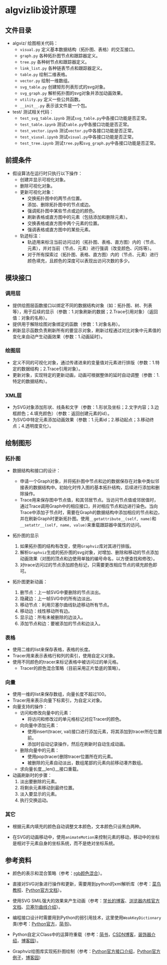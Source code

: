 # algvizlib设计原理

## 文件目录
+ algviz/ 绘图相关代码：
    + `visual.py` 定义基本数据结构（拓扑图、表格）的交互接口。
    + `graph.py` 各种拓扑图节点和跟踪器定义。
    + `tree.py` 各种树节点和跟踪器定义。
    + `link_list.py` 各种链表节点和跟踪器定义。
    + `table.py` 绘制二维表格。
    + `vector.py` 绘制一维数组。
    + `svg_table.py` 创建矩形列表形式的svg对象。
    + `svg_graph.py` 解析拓扑图的svg对象并添加动画效果。
    + `utility.py` 定义一些公共函数。
    + `__init__.py` 表示该文件是一个包。
+ test/ 测试相关代码：
    + `test_svg_table.ipynb` 测试`svg_table.py`中各接口功能是否正常。
    + `test_table.ipynb` 测试`table.py`中各接口功能是否正常。
    + `test_vector.ipynb` 测试`vector.py`中各接口功能是否正常。
    + `test_viusal.ipynb` 测试`visual.py`中各接口功能是否正常。
    + `test_tree.ipynb` 测试`tree.py`和`svg_graph.py`中各接口功能是否正常。

## 前提条件

+ 假设算法在运行时只执行以下操作：
    + 创建并显示可视化对象。
    + 删除可视化对象。
    + 更新可视化对象：
        + 交换拓扑图中的两节点位置。
        + 添加、删除拓扑图中的节点或边。
        + 强调拓扑图中某些节点或边的颜色。
        + 刷新表格或直方图中的元素（包括添加和删除元素）。
        + 交换表格或直方图中两个元素的位置。
        + 强调表格或直方图中的某些元素。
    + 轨迹标注：
        + 轨迹用来标注当前访问过的（拓扑图、表格、直方图）内的（节点、元素），并对当前（节点、元素）进行强调（改变颜色、闪烁等）。
        + 对于所有探索过（拓扑图、表格、直方图）内的（节点、元素）进行颜色填充，且颜色的深度可以表现出访问次数的多少。

## 模块接口

### 调用层

+ 提供绘图层函数接口以绑定不同的数据结构对象（如：拓扑图、树、列表等），用于后续的显示（参数：1.对象刷新的数据；2.Trace引用对象）（返回值：对象的名称）。
+ 提供用于解除绘图对象绑定的函数（参数：1.对象名称）。
+ 刷新显示函数负责刷新所有的要显示对象，刷新过程通过对比对象中元素值的变化来自动产生动画效果（参数：1.动画延时）。

### 绘图层

+ 定义不同的可视化对象，通过传递进来的变量值对元素进行排版（参数：1.特定的数据结构；2.Trace引用对象）。
+ 更新对象，实现特定的更新动画，动画可根据整体的延时自动调整（参数：1.特定的数据结构）。

### XML层

+ 为SVG对象添加形状、线条和文字（参数：1.形状及坐标；2.文字内容；3.边框颜色；4.填充颜色）（参数：返回创建元素的id）。
+ 为SVG中特定元素添加动画效果（参数：1.元素id；2.移动起点；3.移动终点；4.透明度变化）。

## 绘制图形

### 拓扑图

+ 数据结构和接口的设计：
    + 申请一个Graph对象，并将拓扑图中节点和边的数据保存在对象中类似邻接表的数据结构中。初始化时传入图的基本拓扑结构，后续进行添加和删除操作。
    + Trace用来保存图中节点值，和其邻居节点。当访问节点值或邻居值时，通过Trace调用Graph中的相应接口，并对相应节点和边进行染色。当向Trace中添加子节点时，需要在Graph的数据结构中添加相应的节点和边，并在刷新Graph时更新拓扑图。使用`__getattribute__(self, name)`和`__setattr__(self, name, value)`来重载跟踪器中属性的访问。


+ 拓扑图的显示
    1. 如果拓扑图的结构有改变，使用`Graphviz`库对其进行排版。
    2. 解析`Graphviz`生成的拓扑图的svg对象，对增加、删除和移动的节点添加动画效果（对图的顶点和边使用单独的编号命名，以方便查找和修改）。
    3. 对trace访问过的节点添加颜色标记，只需要更改相应节点的填充颜色即可。


+ 拓扑图更新动画：
    1. 删节点：上一帧SVG中要删除的节点淡出。
    2. 隐藏边：上一帧SVG中的所有边淡出。
    3. 移动节点：利用贝塞尔曲线轨迹移动所有节点。
    4. 移动边：线性移动所有边。
    5. 显示边：所有未被删除的边淡入。
    4. 添加节点和边：要被添加的节点和边淡入。

### 表格

+ 使用二维的list来保存表格，表格的长度。
+ Tracer用来表示表格行和列的索引，使用自定义对象。
+ 使用不同颜色的tracer来标记表格中被访问过的单元格。
    + Tracer的颜色混合策略（目前采用正片垫底的策略）。

### 向量

+ 使用一维的list来保存数组，向量长度不超过100。
+ Tracer用来表示向量下标索引，为自定义对象。
+ 向量支持的操作：
    + 访问和修改向量中的元素：
        + 将访问和修改过的单元格标记对应Tracer的颜色。
    + 向向量中添加元素：
        + 使用insert(tracer, val)接口进行添加元素，将其添加到tracer所在位置前。
        + 添加时自动记录操作，然后在刷新时自动生成动画。
    + 删除向量中的元素：
        + 使用pop(tracer)删除tracer位置所在的元素。
        + 被删除的元素自动淡出，数组尾部的元素向前移动凑齐数组。
    + 求向量长度__len()\_\_接口重载。
+ 动画刷新时的步骤：
    1. 淡出要删除的元素。
    2. 将剩余元素移动到最终位置。
    3. 淡入要显示的元素。
    4. 执行交换运动。

### 其它

+ 根据元素内填充的颜色自动调整文本颜色，文本颜色只设黑白两种。

+ 在SVG的动画移动中，使用`animateMotion`来控制元素的移动，移动中的坐标是相对于元素自身的坐标系统，而不是绝对坐标系统。

## 参考资料

+ 颜色的表示和混合策略（参考：[rgb颜色混合](https://www.jianshu.com/p/6d9a3f39bb53)）。

+ 直接对SVG对象进行操作和更新，需要用到python的xml解析库（参考：[菜鸟教程](https://www.runoob.com/python3/python3-xml-processing.html)、[Python官方文档](https://docs.python.org/3/library/xml.dom.html)）。

+ 使用SVG SMIL强大的效果来产生动画（参考：[学长的博客](https://www.zhangxinxu.com/wordpress/2014/08/so-powerful-SVG-smil-animation/)、[浏览器内核官方文档](https://developer.mozilla.org/zh-CN/docs/Web/SVG/SVG_animation_with_SMIL)、[贝塞尔曲线介绍](https://www.zhangxinxu.com/wordpress/2014/06/deep-understand-SVG-path-bezier-curves-command/)）。

+ 编程接口设计时需要用到Python的弱引用技术，这里使用`WeakKeyDictionary`类(参考：[Python官方](https://docs.python.org/3.1/library/weakref.html)，[简书](https://www.jianshu.com/p/0cecea85ae3b))。

+ Python自定义Class中的运算符重载（参考：[简书](https://www.jianshu.com/p/8a51e384b5f3)，[CSDN博客](https://blog.csdn.net/goodlixueyong/article/details/52589979)，[装饰器介绍](https://www.cnblogs.com/Jimmy1988/p/6808237.html)，[博客园](https://www.cnblogs.com/saolv/p/6890645.html)）。

+ Graphviz绘图库实现拓扑图绘制（参考：[Python官方接口介绍](https://graphviz.readthedocs.io/en/stable/manual.html)，[Python官方例子](https://graphviz.readthedocs.io/en/stable/examples.html)，[博客园](https://www.cnblogs.com/shuqin/p/11897207.html)）
